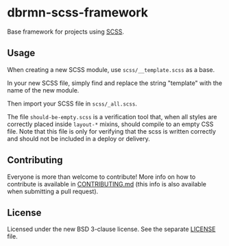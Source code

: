 # dbrmn-scss-framework

Base framework for projects using [SCSS](http://sass-lang.com/).

## Usage

When creating a new SCSS module, use `scss/__template.scss` as a base.

In your new SCSS file, simply find and replace the string "template" with the name of the new module.

Then import your SCSS file in `scss/_all.scss`.

The file `should-be-empty.scss` is a verification tool that, when all styles are correctly placed inside `layout-*` mixins, should compile to an empty CSS file. Note that this file is only for verifying that the scss is written correctly and should not be included in a deploy or delivery.

## Contributing

Everyone is more than welcome to contribute! More info on how to contribute is available in [CONTRIBUTING.md](CONTRIBUTING.md) (this info is also available when submitting a pull request).

## License

Licensed under the new BSD 3-clause license. See the separate [LICENSE](LICENSE) file.
